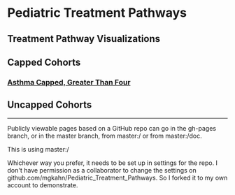 # Pediatric Treatment Pathways

## Treatment Pathway Visualizations
## Capped Cohorts
### [Asthma Capped, Greater Than Four](./asthma_capped_inout.html)
## Uncapped Cohorts

<hr/>

Publicly viewable pages based on a GitHub repo can go in the gh-pages 
branch, or in the master branch, from master:/ or from master:/doc.

This is using master:/

Whichever way you prefer, it needs to be set up in settings for the repo. 
I don't have permission as a collaborator to change the settings on 
github.com/mgkahn/Pediatric_Treatment_Pathways. So I forked it to my 
own account to demonstrate.

